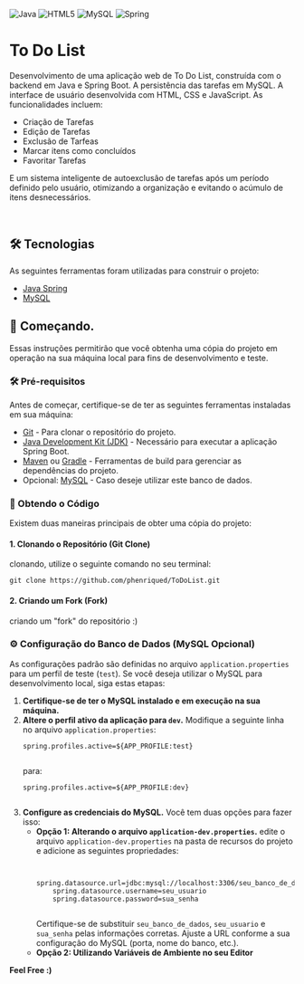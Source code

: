 ![Java](https://img.shields.io/badge/java-%23ED8B00.svg?style=for-the-badge&logo=openjdk&logoColor=white)
![HTML5](https://img.shields.io/badge/html5-%23E34F26.svg?style=for-the-badge&logo=html5&logoColor=white)
![MySQL](https://img.shields.io/badge/mysql-4479A1.svg?style=for-the-badge&logo=mysql&logoColor=white)
![Spring](https://img.shields.io/badge/spring-%236DB33F.svg?style=for-the-badge&logo=spring&logoColor=white)

<h1> To Do List </h1>
<p> 
  Desenvolvimento de uma aplicação web de To Do List, construída com o backend em Java e Spring Boot. A persistência das tarefas em MySQL. A interface de usuário desenvolvida com HTML, CSS e JavaScript. 
  As funcionalidades incluem:
  <ul>
    <li>Criação de Tarefas</li>
    <li>Edição de Tarefas</li>
    <li>Exclusão de Tarfeas</li>
    <li>Marcar itens como concluídos</li>
    <li>Favoritar Tarefas</li>
  </ul>
  E um sistema inteligente de autoexclusão de tarefas após um período definido pelo usuário, otimizando a organização e evitando o acúmulo de itens desnecessários.
</p>
<br>

<h2>🛠 Tecnologias </h2>
<p>As seguintes ferramentas foram utilizadas para construir o projeto: 
  <ul>
    <li> <a href= https://spring.io/projects/spring-boot>Java Spring</a> </li> 
    <li><a href= https://dev.mysql.com/doc/>MySQL</a> </li>
  </ul>
</p>

<h2> 🚀 Começando. </h2>
<p>
Essas instruções permitirão que você obtenha uma cópia do projeto em operação na sua máquina local para fins de desenvolvimento e teste.
</p>

<h3> 🛠️ Pré-requisitos </h3>
<p>
Antes de começar, certifique-se de ter as seguintes ferramentas instaladas em sua máquina:
</p>
<ul>
    <li><a href="https://git-scm.com/">Git</a> - Para clonar o repositório do projeto.</li>
    <li><a href="https://www.oracle.com/br/java/technologies/javase-downloads.html">Java Development Kit (JDK)</a> - Necessário para executar a aplicação Spring Boot.</li>
    <li><a href="https://maven.apache.org/download.cgi">Maven</a> ou <a href="https://gradle.org/install/">Gradle</a> - Ferramentas de build para gerenciar as dependências do projeto.</li>
    <li>Opcional: <a href="https://www.mysql.com/downloads/">MySQL</a> - Caso deseje utilizar este banco de dados.</li>
</ul>

<h3> 💾 Obtendo o Código </h3>
<p>
Existem duas maneiras principais de obter uma cópia do projeto:
</p>

<h4> 1. Clonando o Repositório (Git Clone) </h4>
<p>
clonando, utilize o seguinte comando no seu terminal:
</p>
<pre><code>git clone https://github.com/phenriqued/ToDoList.git
</code></pre>
<h4> 2. Criando um Fork (Fork) </h4>
<p>
criando um "fork" do repositório :)
</p>

<h3> ⚙️ Configuração do Banco de Dados (MySQL Opcional) </h3>
<p>
As configurações padrão são definidas no arquivo <code>application.properties</code> para um perfil de teste (<code>test</code>). Se você deseja utilizar o MySQL para desenvolvimento local, siga estas etapas:
</p>

<ol>
    <li><strong>Certifique-se de ter o MySQL instalado e em execução na sua máquina.</strong></li>
    <li><strong>Altere o perfil ativo da aplicação para <code>dev</code>.</strong> Modifique a seguinte linha no arquivo <code>application.properties</code>:
    <pre><code>spring.profiles.active=${APP_PROFILE:test}
    </code></pre>
    para:
    <pre><code>spring.profiles.active=${APP_PROFILE:dev}
    </code></pre>
    </li>
    <li><strong>Configure as credenciais do MySQL.</strong> Você tem duas opções para fazer isso:
        <ul>
            <li><strong>Opção 1: Alterando o arquivo <code>application-dev.properties</code>.</strong> edite o arquivo <code>application-dev.properties</code> na pasta de recursos do projeto e adicione as seguintes propriedades:
            <pre><code>
    spring.datasource.url=jdbc:mysql://localhost:3306/seu_banco_de_dados
    spring.datasource.username=seu_usuario
    spring.datasource.password=sua_senha
    </code></pre>
            Certifique-se de substituir <code>seu_banco_de_dados</code>, <code>seu_usuario</code> e <code>sua_senha</code> pelas informações corretas. Ajuste a URL conforme a sua configuração do MySQL (porta, nome do banco, etc.).
            </li>
            <li><strong>Opção 2: Utilizando Variáveis de Ambiente no seu Editor
            </li>
        </ul>
    </li>
</ol>

<p>Feel Free :)</p>


